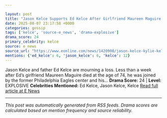 ```yaml
---

layout: post
title: "Jason Kelce Supports Ed Kelce After Girlfriend Maureen Maguire's Death""
date: 2025-08-07 23:17:58 +0000
categories: gossip
tags: ['kelce', 'source-e_news', 'drama-explosive']
drama_score: 24
primary_celebrity: kelce
source: e_news
source_url: "https://www.eonline.com/news/1420908/jason-kelce-kylie-kelce-ed-kelce-attend-maureen-maguire-funeral?cmpid=rss-syndicate-genericrss-us-top_stories""
mentions: {'ed_kelce': 6, 'jason_kelce': 6, 'kelce': 12}
---
```


Jason Kelce and father Ed Kelce are mourning a loss. Less than a week after Ed’s girlfriend Maureen Maguire died at the age of 74, he was joined by the former Philadelphia Eagles center and his... **Drama Score:** 24 | **Level:** EXPLOSIVE **Celebrities Mentioned:** Ed Kelce, Jason Kelce, Kelce [Read full article at E News](https://www.eonline.com/news/1420908/jason-kelce-kylie-kelce-ed-kelce-attend-maureen-maguire-funeral?cmpid=rss-syndicate-genericrss-us-top_stories)

---

*This post was automatically generated from RSS feeds. Drama scores are calculated based on mention frequency and source reliability.*